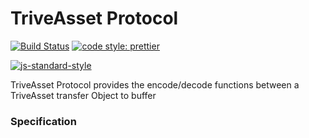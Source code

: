 # TriveAsset Protocol

[![Build Status](https://travis-ci.org/trivechain/triveasset-protocol.svg?branch=master)](https://travis-ci.org/trivechain/triveasset-protocol)
[![code style: prettier](https://img.shields.io/badge/code_style-prettier-ff69b4.svg?style=flat-square)](https://github.com/prettier/prettier)

[![js-standard-style](https://cdn.rawgit.com/feross/standard/master/badge.svg)](https://github.com/feross/standard)

TriveAsset Protocol provides the encode/decode functions between a TriveAsset transfer Object to buffer

### Specification
